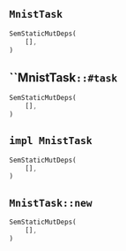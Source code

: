 ## `MnistTask`

```rust
SemStaticMutDeps(
    [],
)
```

## ``MnistTask`::#task`

```rust
SemStaticMutDeps(
    [],
)
```

## `impl MnistTask`

```rust
SemStaticMutDeps(
    [],
)
```

## `MnistTask::new`

```rust
SemStaticMutDeps(
    [],
)
```
